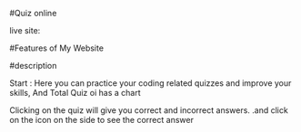 #Quiz online

live site: 

#Features of My Website
 
#description 

Start : Here you can practice your coding related quizzes and improve your skills, And Total Quiz oi has a chart

Clicking on the quiz will give you correct and incorrect answers. .and click on the icon on the side to see the correct answer

